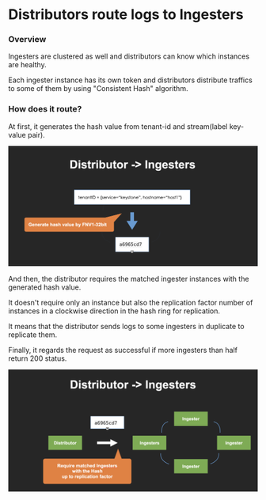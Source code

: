 # Distributors route logs to Ingesters

### Overview

Ingesters are clustered as well and distributors can know which instances are healthy.

Each ingester instance has its own token and distributors distribute traffics to some of them by using "Consistent Hash" algorithm.

### How does it route?

At first, it generates the hash value from tenant-id and stream(label key-value pair).

![](<../.gitbook/assets/image (5).png>)

And then, the distributor requires the matched ingester instances with the generated hash value.

It doesn't require only an instance but also the replication factor number of instances in a clockwise direction in the hash ring for replication.

It means that the distributor sends logs to some ingesters in duplicate to replicate them.

Finally, it regards the request as successful if more ingesters than half return 200 status.

![](<../.gitbook/assets/image (8).png>)
